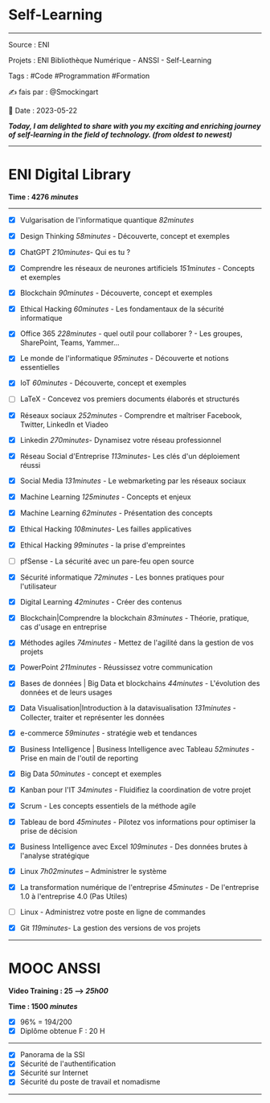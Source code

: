 # Self-Learning

---

Source : ENI

Projets : ENI Bibliothèque Numérique - ANSSI - Self-Learning

Tags : #Code #Programmation #Formation 

✍ fais par : @Smockingart

🧭 Date : 2023-05-22

_**Today, I am delighted to share with you my exciting and enriching journey of self-learning in the field of technology. (from oldest to newest)**_

---

# ENI Digital Library

__Time : 4276 *minutes*__

---

- [x] Vulgarisation de l'informatique quantique *82minutes*
	
- [x] Design Thinking *58minutes* - Découverte, concept et exemples
	
- [x] ChatGPT *210minutes*- Qui es tu ?
	
- [x] Comprendre les réseaux de neurones artificiels  *151minutes* - Concepts et exemples
	
- [x] Blockchain *90minutes* - Découverte, concept et exemples
	
- [x] Ethical Hacking *60minutes* - Les fondamentaux de la sécurité informatique
	
- [x] Office 365 *228minutes* - quel outil pour collaborer ? - Les groupes, SharePoint, Teams, Yammer...
	
- [x] Le monde de l'informatique *95minutes* - Découverte et notions essentielles 
	
- [x] IoT *60minutes* - Découverte, concept et exemples
	
- [ ] LaTeX - Concevez vos premiers documents élaborés et structurés
	
- [x] Réseaux sociaux *252minutes* - Comprendre et maîtriser Facebook, Twitter, LinkedIn et Viadeo
	
- [x] Linkedin *270minutes*- Dynamisez votre réseau professionnel
	
- [x] Réseau Social d'Entreprise *113minutes*- Les clés d'un déploiement réussi
	
- [x] Social Media *131minutes* - Le webmarketing par les réseaux sociaux
	
- [x] Machine Learning *125minutes* - Concepts et enjeux
	
- [x] Machine Learning *62minutes* - Présentation des concepts
	
- [x] Ethical Hacking *108minutes*- Les failles applicatives
	
- [x] Ethical Hacking *99minutes* - la prise d'empreintes
	
- [ ] pfSense - La sécurité avec un pare-feu open source
	
- [x] Sécurité informatique *72minutes* - Les bonnes pratiques pour l'utilisateur
	
- [x] Digital Learning *42minutes* - Créer des contenus
	
- [x] Blockchain|Comprendre la blockchain *83minutes* - Théorie, pratique, cas d'usage en entreprise
	
- [x] Méthodes agiles *74minutes* - Mettez de l'agilité dans la gestion de vos projets
	
- [x] PowerPoint *211minutes* - Réussissez votre communication
	
- [x] Bases de données | Big Data et blockchains *44minutes* - L'évolution des données et de leurs usages
	
- [x] Data Visualisation|Introduction à la datavisualisation *131minutes* - Collecter, traiter et représenter les données 
	
- [x] e-commerce *59minutes* - stratégie web et tendances
	
- [x] Business Intelligence | Business Intelligence avec Tableau *52minutes* - Prise en main de l'outil de reporting
	
- [x] Big Data *50minutes* - concept et exemples
	
- [x] Kanban pour l'IT *34minutes*  - Fluidifiez la coordination de votre projet
	
- [X] Scrum - Les concepts essentiels de la méthode agile
	
- [x] Tableau de bord *45minutes* - Pilotez vos informations pour optimiser la prise de décision
	
- [x] Business Intelligence avec Excel *109minutes* - Des données brutes à l'analyse stratégique
	
- [x] Linux *7h02minutes* – Administrer le système
	
- [x] La transformation numérique de l'entreprise *45minutes* - De l'entreprise 1.0 à l'entreprise 4.0 (Pas Utiles)
	
- [ ] Linux - Administrez votre poste en ligne de commandes
		
- [x] Git  *119minutes*-  La gestion des versions de vos projets

---

# MOOC ANSSI 

__Video Training : 25 --> *25h00*__

__Time : 1500 *minutes*__

- [X] 96% = 194/200
- [X]  Diplôme obtenue F : 20 H 

--- 

- [X] Panorama de la SSI
- [X] Sécurité de l'authentification
- [X] Sécurité sur Internet
- [X] Sécurité du poste de travail et nomadisme

---
